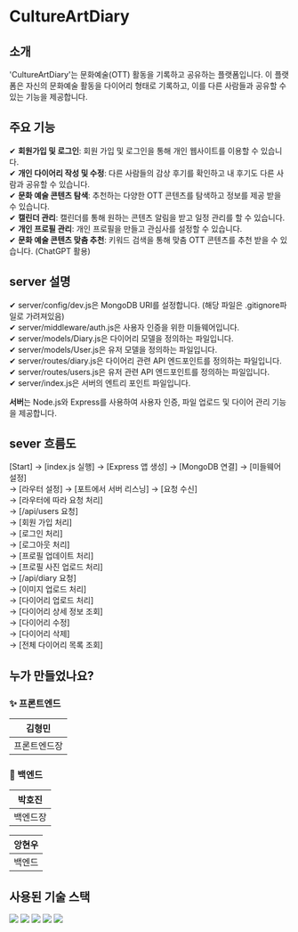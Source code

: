 # CultureArtDiary

## 소개
'CultureArtDiary'는 문화예술(OTT) 활동을 기록하고 공유하는 플랫폼입니다. 이 플랫폼은 자신의 문화예술 활동을 다이어리 형태로 기록하고, 이를 다른 사람들과 공유할 수 있는 기능을 제공합니다.

## 주요 기능
✔ **회원가입 및 로그인**: 회원 가입 및 로그인을 통해 개인 웹사이트를 이용할 수 있습니다. <br>
✔ **개인 다이어리 작성 및 수정**: 다른 사람들의 감상 후기를 확인하고 내 후기도 다른 사람과 공유할 수 있습니다. <br>
✔ **문화 예술 콘텐츠 탐색**: 추천하는 다양한 OTT 콘텐츠를 탐색하고 정보를 제공 받을 수 있습니다. <br>
✔ **캘린더 관리**: 캘린더를 통해 원하는 콘텐츠 알림을 받고 일정 관리를 할 수 있습니다. <br>
✔ **개인 프로필 관리**: 개인 프로필을 만들고 관심사를 설정할 수 있습니다. <br>
✔ **문화 예술 콘텐츠 맞춤 추천**: 키워드 검색을 통해 맞춤 OTT 콘텐츠를 추천 받을 수 있습니다. (ChatGPT 활용)

## server 설명
✔ server/config/dev.js은 MongoDB URI를 설정합니다. (해당 파일은 .gitignore파일로 가려져있음) <br>
✔ server/middleware/auth.js은 사용자 인증을 위한 미들웨어입니다. <br>
✔ server/models/Diary.js은 다이어리 모델을 정의하는 파일입니다. <br>
✔ server/models/User.js은 유저 모델을 정의하는 파일입니다. <br>
✔ server/routes/diary.js은 다이어리 관련 API 엔드포인트를 정의하는 파일입니다. <br>
✔ server/routes/users.js은 유저 관련 API 엔드포인트를 정의하는 파일입니다. <br>
✔ server/index.js은 서버의 엔트리 포인트 파일입니다. 

**서버**는 Node.js와 Express를 사용하여 사용자 인증, 파일 업로드 및 다이어 관리 기능을 제공합니다.

## sever 흐름도
[Start] -> [index.js 실행] -> [Express 앱 생성] -> [MongoDB 연결] -> [미들웨어 설정]  <br>
      -> [라우터 설정] -> [포트에서 서버 리스닝] -> [요청 수신] <br> 
          -> [라우터에 따라 요청 처리] <br>
              -> [/api/users 요청] <br>
                  -> [회원 가입 처리] <br>
                  -> [로그인 처리] <br>
                  -> [로그아웃 처리] <br>
                  -> [프로필 업데이트 처리] <br>
                  -> [프로필 사진 업로드 처리] <br>
              -> [/api/diary 요청] <br>
                  -> [이미지 업로드 처리] <br>
                  -> [다이어리 업로드 처리] <br>
                  -> [다이어리 상세 정보 조회] <br>
                  -> [다이어리 수정] <br>
                  -> [다이어리 삭제] <br>
                  -> [전체 다이어리 목록 조회] 


## 누가 만들었나요?
### ✨ 프론트엔드
|김형민|
|:---:|
|프론트엔드장|


### 🔨 백엔드
|<b>박호진</b>|
|:---:|
|백엔드장|

|앙현우|
|:---:|
|백엔드|

## 사용된 기술 스택

<img src="https://img.shields.io/badge/HTML5-E34F26?style=for-the-badge&logo=HTML5&logoColor=white"> <img src="https://img.shields.io/badge/CSS3-1572B6?style=for-the-badge&logo=CSS3&logoColor=white"> <img src="https://img.shields.io/badge/JavaScript-F7DF1E?style=for-the-badge&logo=JavaScript&logoColor=white"> <img src="https://img.shields.io/badge/TypeScript-3178C6?style=for-the-badge&logo=TypeScript&logoColor=white"> <img src="https://img.shields.io/badge/MongoDB-47A248?style=for-the-badge&logo=MongoDB&logoColor=white">
